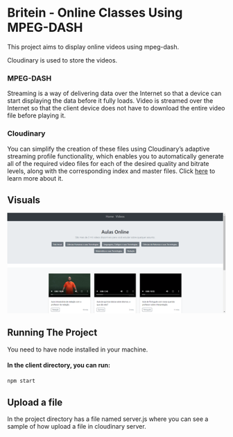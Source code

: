 # Britein - Online Classes Using MPEG-DASH

This project aims to display online videos using mpeg-dash.

Cloudinary is used to store the videos. 

### MPEG-DASH

Streaming is a way of delivering data over the Internet so that a device can start displaying the data before it fully loads. Video is streamed over the Internet so that the client device does not have to download the entire video file before playing it.


### Cloudinary
You can simplify the creation of these files using Cloudinary’s adaptive streaming profile functionality, which enables you to automatically generate all of the required video files for each of the desired quality and bitrate levels, along with the corresponding index and master files.
Click [here](https://cloudinary.com/documentation/video_player_hls_dash) to learn more about it.

## Visuals
<img src="images/visual.png" />

## Running The Project
You need to have node installed in your machine. 
#### In the client directory, you can run:


```bash
npm start
```

## Upload a file
In the project directory has a file named server.js where you can see a sample of how upload a file in cloudinary server.